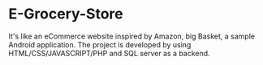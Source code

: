 # E-Grocery-Store
It's like an eCommerce website inspired by Amazon, big Basket, a sample Android application. The project is developed by using HTML/CSS/JAVASCRIPT/PHP and SQL server as a backend.
